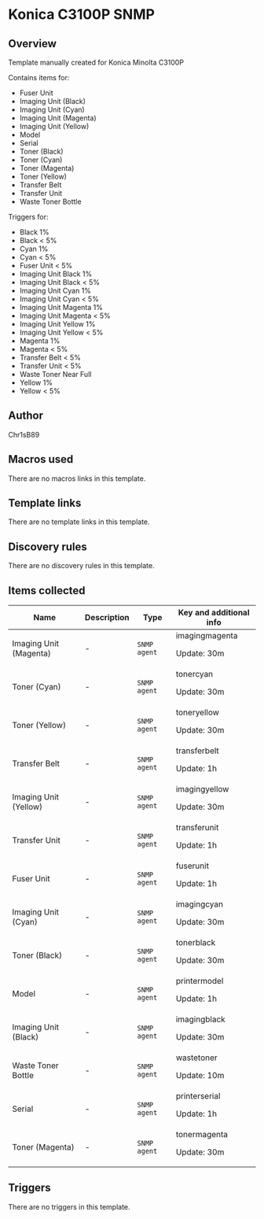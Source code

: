 # Konica C3100P SNMP

## Overview

Template manually created for Konica Minolta C3100P


Contains items for:


* Fuser Unit
* Imaging Unit (Black)
* Imaging Unit (Cyan)
* Imaging Unit (Magenta)
* Imaging Unit (Yellow)
* Model
* Serial
* Toner (Black)
* Toner (Cyan)
* Toner (Magenta)
* Toner (Yellow)
* Transfer Belt
* Transfer Unit
* Waste Toner Bottle


Triggers for:


* Black 1%
* Black < 5%
* Cyan 1%
* Cyan < 5%
* Fuser Unit < 5%
* Imaging Unit Black 1%
* Imaging Unit Black < 5%
* Imaging Unit Cyan 1%
* Imaging Unit Cyan < 5%
* Imaging Unit Magenta 1%
* Imaging Unit Magenta < 5%
* Imaging Unit Yellow 1%
* Imaging Unit Yellow < 5%
* Magenta 1%
* Magenta < 5%
* Transfer Belt < 5%
* Transfer Unit < 5%
* Waste Toner Near Full
* Yellow 1%
* Yellow < 5%


## Author

Chr1sB89

## Macros used

There are no macros links in this template.

## Template links

There are no template links in this template.

## Discovery rules

There are no discovery rules in this template.

## Items collected

|Name|Description|Type|Key and additional info|
|----|-----------|----|----|
|Imaging Unit (Magenta)|<p>-</p>|`SNMP agent`|imagingmagenta<p>Update: 30m</p>|
|Toner (Cyan)|<p>-</p>|`SNMP agent`|tonercyan<p>Update: 30m</p>|
|Toner (Yellow)|<p>-</p>|`SNMP agent`|toneryellow<p>Update: 30m</p>|
|Transfer Belt|<p>-</p>|`SNMP agent`|transferbelt<p>Update: 1h</p>|
|Imaging Unit (Yellow)|<p>-</p>|`SNMP agent`|imagingyellow<p>Update: 30m</p>|
|Transfer Unit|<p>-</p>|`SNMP agent`|transferunit<p>Update: 1h</p>|
|Fuser Unit|<p>-</p>|`SNMP agent`|fuserunit<p>Update: 1h</p>|
|Imaging Unit (Cyan)|<p>-</p>|`SNMP agent`|imagingcyan<p>Update: 30m</p>|
|Toner (Black)|<p>-</p>|`SNMP agent`|tonerblack<p>Update: 30m</p>|
|Model|<p>-</p>|`SNMP agent`|printermodel<p>Update: 1h</p>|
|Imaging Unit (Black)|<p>-</p>|`SNMP agent`|imagingblack<p>Update: 30m</p>|
|Waste Toner Bottle|<p>-</p>|`SNMP agent`|wastetoner<p>Update: 10m</p>|
|Serial|<p>-</p>|`SNMP agent`|printerserial<p>Update: 1h</p>|
|Toner (Magenta)|<p>-</p>|`SNMP agent`|tonermagenta<p>Update: 30m</p>|
## Triggers

There are no triggers in this template.

